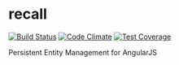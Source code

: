 # recall
[![Build Status](https://travis-ci.org/nova706/recall.svg?branch=master)](https://travis-ci.org/nova706/recall)
[![Code Climate](https://codeclimate.com/github/nova706/coma/badges/gpa.svg)](https://codeclimate.com/github/nova706/coma)
[![Test Coverage](https://codeclimate.com/github/nova706/coma/badges/coverage.svg)](https://codeclimate.com/github/nova706/coma)

Persistent Entity Management for AngularJS
